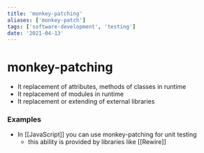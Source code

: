 ```yaml
---
title: 'monkey-patching'
aliases: ['monkey-patch']
tags: ['software-development', 'testing']
date: '2021-04-13'
---
```


# monkey-patching

- It replacement of attributes, methods of classes in runtime
- It replacement of modules in runtime
- It replacement or extending of external libraries

### Examples

- In [[JavaScript]] you can use monkey-patching for unit testing
	- this ability is provided by libraries like [[Rewire]]